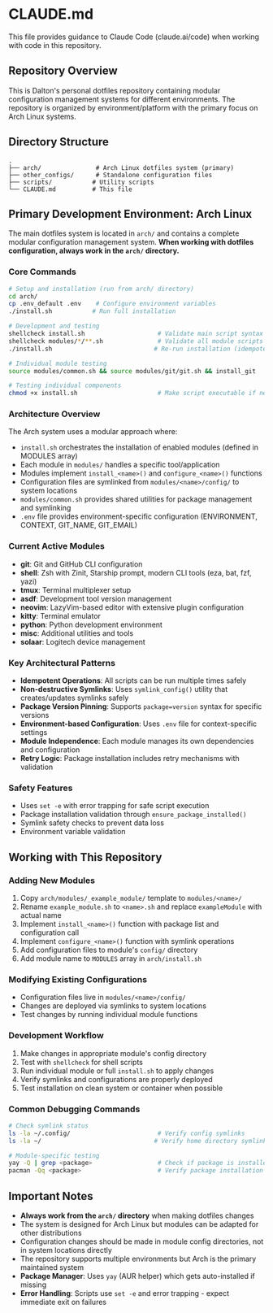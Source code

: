 # CLAUDE.md

This file provides guidance to Claude Code (claude.ai/code) when working with code in this repository.

## Repository Overview

This is Dalton's personal dotfiles repository containing modular configuration management systems for different environments. The repository is organized by environment/platform with the primary focus on Arch Linux systems.

## Directory Structure

```
.
├── arch/               # Arch Linux dotfiles system (primary)
├── other_configs/      # Standalone configuration files
├── scripts/           # Utility scripts
└── CLAUDE.md          # This file
```

## Primary Development Environment: Arch Linux

The main dotfiles system is located in `arch/` and contains a complete modular configuration management system. **When working with dotfiles configuration, always work in the `arch/` directory.**

### Core Commands

```bash
# Setup and installation (run from arch/ directory)
cd arch/
cp .env_default .env    # Configure environment variables
./install.sh           # Run full installation

# Development and testing
shellcheck install.sh                    # Validate main script syntax
shellcheck modules/*/**.sh               # Validate all module scripts
./install.sh                            # Re-run installation (idempotent)

# Individual module testing
source modules/common.sh && source modules/git/git.sh && install_git

# Testing individual components
chmod +x install.sh                      # Make script executable if needed
```

### Architecture Overview

The Arch system uses a modular approach where:
- `install.sh` orchestrates the installation of enabled modules (defined in MODULES array)
- Each module in `modules/` handles a specific tool/application
- Modules implement `install_<name>()` and `configure_<name>()` functions
- Configuration files are symlinked from `modules/<name>/config/` to system locations
- `modules/common.sh` provides shared utilities for package management and symlinking
- `.env` file provides environment-specific configuration (ENVIRONMENT, CONTEXT, GIT_NAME, GIT_EMAIL)

### Current Active Modules

- **git**: Git and GitHub CLI configuration
- **shell**: Zsh with Zinit, Starship prompt, modern CLI tools (eza, bat, fzf, yazi)
- **tmux**: Terminal multiplexer setup
- **asdf**: Development tool version management
- **neovim**: LazyVim-based editor with extensive plugin configuration
- **kitty**: Terminal emulator
- **python**: Python development environment
- **misc**: Additional utilities and tools
- **solaar**: Logitech device management

### Key Architectural Patterns

- **Idempotent Operations**: All scripts can be run multiple times safely
- **Non-destructive Symlinks**: Uses `symlink_config()` utility that creates/updates symlinks safely
- **Package Version Pinning**: Supports `package=version` syntax for specific versions
- **Environment-based Configuration**: Uses `.env` file for context-specific settings
- **Module Independence**: Each module manages its own dependencies and configuration
- **Retry Logic**: Package installation includes retry mechanisms with validation

### Safety Features

- Uses `set -e` with error trapping for safe script execution
- Package installation validation through `ensure_package_installed()`
- Symlink safety checks to prevent data loss
- Environment variable validation

## Working with This Repository

### Adding New Modules
1. Copy `arch/modules/_example_module/` template to `modules/<name>/`
2. Rename `example_module.sh` to `<name>.sh` and replace `exampleModule` with actual name
3. Implement `install_<name>()` function with package list and configuration call
4. Implement `configure_<name>()` function with symlink operations
5. Add configuration files to module's `config/` directory
6. Add module name to `MODULES` array in `arch/install.sh`

### Modifying Existing Configurations
- Configuration files live in `modules/<name>/config/`
- Changes are deployed via symlinks to system locations
- Test changes by running individual module functions

### Development Workflow
1. Make changes in appropriate module's config directory
2. Test with `shellcheck` for shell scripts
3. Run individual module or full `install.sh` to apply changes
4. Verify symlinks and configurations are properly deployed
5. Test installation on clean system or container when possible

### Common Debugging Commands
```bash
# Check symlink status
ls -la ~/.config/                        # Verify config symlinks
ls -la ~/                               # Verify home directory symlinks

# Module-specific testing
yay -Q | grep <package>                  # Check if package is installed
pacman -Qq <package>                     # Verify package installation
```

## Important Notes

- **Always work from the `arch/` directory** when making dotfiles changes
- The system is designed for Arch Linux but modules can be adapted for other distributions
- Configuration changes should be made in module config directories, not in system locations directly
- The repository supports multiple environments but Arch is the primary maintained system
- **Package Manager**: Uses `yay` (AUR helper) which gets auto-installed if missing
- **Error Handling**: Scripts use `set -e` and error trapping - expect immediate exit on failures
